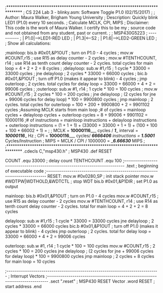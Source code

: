 ;*******************************************************************************
;   CS 224 Lab 3 - blinky.asm: Software Toggle P1.0 (02/15/2017)
;
;        Author:  Maura Walker, Brigham Young University
;   Description:  Quickly blink LED1 (P1.0) every 10 seconds.
;                 Calculate MCLK, CPI, MIPS
;    Disclaimer:  This code is the work of Maura Walker.  I certify this to be my
;                 source code and not obtained from any student, past or current.
;
;             MSP430G5223
;             -----------
;            |       P1.0|-->LED1-RED LED
;            |       P1.3|<--S2
;            |       P1.6|-->LED2-GREEN LED
;
; Show all calculations:

;mainloop:   bis.b   #0x01,&P1OUT            ;    turn on P1.0 - 4 cycles
;            mov.w   #COUNT,r15              ;    use R15 as delay counter - 2 cycles
;            mov.w   #TENTHCOUNT, r14        ;    use R14 as tenth count delay counter - 2 cycles. total cycles for main loop = 4 + 2 + 2 = 8 cycles
;
;delayloop:  sub.w   #1,r15                  ;    1 cycle * 33000 = 33000 cycles
;            jne     delayloop               ;    2 cycles * 33000 = 66000 cycles
;            bic.b   #0x01,&P1OUT            ;    turn off P1.0 (makes it appear to blink) - 4 cycles
;            jmp     outerloop               ;    2 cycles. total cycles for delay loop = 33000 + 66000 + 4 + 2 = 99006 cycles
;
;outerloop:  sub.w   #1, r14                 ;    1 cycle * 100 = 100 cycles
;			mov.w   #COUNT,r15              ;    2 cycles * 100 = 200 cycles
;			jne     delayloop               ;    (2 cycles for jne + 99006 cycles for delay loop) * 100 = 9900800 cycles
;			jmp     mainloop                ;    2 cycles. total cycles for outerloop = 100 + 200 + 9900800 + 2 = 9901102 cycles
;Assuming MCLK starts from main loop
;# of cycles = mainloop cycles + delayloop cycles + outerloop cycles = 8 + 99006 + 9901102 = 10000116
;# of instructions = mainloop instructions + delayloop instructions + outerloop instructions = (1 + 1 + 1) + (33000 + 33000 + 1 + 1) + (100 + 100 + 100 * 66002 + 1) =
;
;   MCLK = __10000116_____ cycles / ___1____ interval = ___10000116____ Hz
;    CPI = __10000116_____ cycles/ ____6666406___ instructions = ___1.5001____ Cycles/Instruction
;   MIPS = MCLK / CPI / 1000000 = ____6.66630___ MIPS
;
;*******************************************************************************
           .cdecls  C,"msp430.h"            ; MSP430
           .def     RESET

COUNT      .equ     33000                     ; delay count
TENTHCOUNT .equ		100
;------------------------------------------------------------------------------
            .text                           ; beginning of executable code
;------------------------------------------------------------------------------
RESET:      mov.w   #0x0280,SP              ;    init stack pointer
            mov.w   #WDTPW|WDTHOLD,&WDTCTL  ;    stop WDT
            bis.b   #0x01,&P1DIR            ;    set P1.0 as output


mainloop:   bis.b   #0x01,&P1OUT            ;    turn on P1.0 - 4 cycles
            mov.w   #COUNT,r15              ;    use R15 as delay counter - 2 cycles
            mov.w   #TENTHCOUNT, r14        ;    use R14 as tenth count delay counter - 2 cycles. total for main loop = 4 + 2 + 2 = 8 cycles

delayloop:  sub.w   #1,r15                  ;    1 cycle * 33000 = 33000 cycles
            jne     delayloop               ;    2 cycles * 33000 = 66000 cycles
            bic.b   #0x01,&P1OUT            ;    turn off P1.0 (makes it appear to blink) - 4 cycles
            jmp     outerloop               ;    2 cycles. total for delay loop = 33000 + 66000 + 4 + 2 = 99006 cycles

outerloop:  sub.w   #1, r14                 ;    1 cycle * 100 = 100 cycles
			mov.w   #COUNT,r15              ;    2 cycles * 100 = 200 cycles
			jne     delayloop               ;    (2 cycles for jne + 99006 cycles for delay loop) * 100 = 9900800 cycles
			jmp     mainloop                ;    2 cycles + 8 cycles for main loop = 10 cycles



;------------------------------------------------------------------------------
;           Interrupt Vectors
;------------------------------------------------------------------------------
            .sect   ".reset"                ; MSP430 RESET Vector
            .word   RESET                   ; start address
            .end
